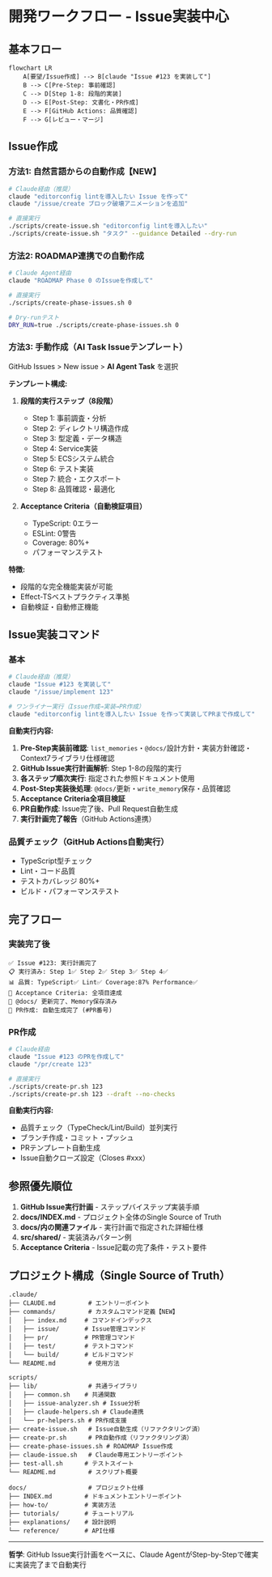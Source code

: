 # 開発ワークフロー - Issue実装中心
## 基本フロー

```mermaid
flowchart LR
    A[要望/Issue作成] --> B[claude "Issue #123 を実装して"]
    B --> C[Pre-Step: 事前確認]
    C --> D[Step 1-8: 段階的実装]
    D --> E[Post-Step: 文書化・PR作成]
    E --> F[GitHub Actions: 品質確認]
    F --> G[レビュー・マージ]
```

## Issue作成
### 方法1: 自然言語からの自動作成【NEW】

```bash
# Claude経由（推奨）
claude "editorconfig lintを導入したい Issue を作って"
claude "/issue/create ブロック破壊アニメーションを追加"

# 直接実行
./scripts/create-issue.sh "editorconfig lintを導入したい"
./scripts/create-issue.sh "タスク" --guidance Detailed --dry-run
```

### 方法2: ROADMAP連携での自動作成

```bash
# Claude Agent経由
claude "ROADMAP Phase 0 のIssueを作成して"

# 直接実行
./scripts/create-phase-issues.sh 0

# Dry-runテスト
DRY_RUN=true ./scripts/create-phase-issues.sh 0
```

### 方法3: 手動作成（AI Task Issueテンプレート）

GitHub Issues > New issue > **AI Agent Task** を選択

**テンプレート構成:**
1. **段階的実行ステップ（8段階）**
   - Step 1: 事前調査・分析
   - Step 2: ディレクトリ構造作成
   - Step 3: 型定義・データ構造
   - Step 4: Service実装
   - Step 5: ECSシステム統合
   - Step 6: テスト実装
   - Step 7: 統合・エクスポート
   - Step 8: 品質確認・最適化

2. **Acceptance Criteria（自動検証項目）**
   - TypeScript: 0エラー
   - ESLint: 0警告
   - Coverage: 80%+
   - パフォーマンステスト

**特徴:**
- 段階的な完全機能実装が可能
- Effect-TSベストプラクティス準拠
- 自動検証・自動修正機能

## Issue実装コマンド
### 基本

```bash
# Claude経由（推奨）
claude "Issue #123 を実装して"
claude "/issue/implement 123"

# ワンライナー実行（Issue作成→実装→PR作成）
claude "editorconfig lintを導入したい Issue を作って実装してPRまで作成して"
```

**自動実行内容:**
1. **Pre-Step実装前確認**: `list_memories`・`@docs/`設計方針・実装方針確認・Context7ライブラリ仕様確認
2. **GitHub Issue実行計画解析**: Step 1-8の段階的実行
3. **各ステップ順次実行**: 指定された参照ドキュメント使用
4. **Post-Step実装後処理**: `@docs/`更新・`write_memory`保存・品質確認
5. **Acceptance Criteria全項目検証**
6. **PR自動作成**: Issue完了後、Pull Request自動生成
7. **実行計画完了報告**（GitHub Actions連携）

### 品質チェック（GitHub Actions自動実行）

- TypeScript型チェック
- Lint・コード品質
- テストカバレッジ 80%+
- ビルド・パフォーマンステスト

## 完了フロー
### 実装完了後
```
✅ Issue #123: 実行計画完了
📋 実行済み: Step 1✅ Step 2✅ Step 3✅ Step 4✅
📊 品質: TypeScript✅ Lint✅ Coverage:87% Performance✅
🎯 Acceptance Criteria: 全項目達成
📄 @docs/ 更新完了、Memory保存済み
🔄 PR作成: 自動生成完了 (#PR番号)
```

### PR作成

```bash
# Claude経由
claude "Issue #123 のPRを作成して"
claude "/pr/create 123"

# 直接実行
./scripts/create-pr.sh 123
./scripts/create-pr.sh 123 --draft --no-checks
```

**自動実行内容:**
- 品質チェック（TypeCheck/Lint/Build）並列実行
- ブランチ作成・コミット・プッシュ
- PRテンプレート自動生成
- Issue自動クローズ設定（Closes #xxx）

## 参照優先順位

1. **GitHub Issue実行計画** - ステップバイステップ実装手順
2. **docs/INDEX.md** - プロジェクト全体のSingle Source of Truth
3. **docs/内の関連ファイル** - 実行計画で指定された詳細仕様
4. **src/shared/** - 実装済みパターン例
5. **Acceptance Criteria** - Issue記載の完了条件・テスト要件

## プロジェクト構成（Single Source of Truth）

```
.claude/
├── CLAUDE.md         # エントリーポイント
├── commands/         # カスタムコマンド定義【NEW】
│   ├── index.md     # コマンドインデックス
│   ├── issue/       # Issue管理コマンド
│   ├── pr/          # PR管理コマンド
│   ├── test/        # テストコマンド
│   └── build/       # ビルドコマンド
└── README.md         # 使用方法

scripts/
├── lib/              # 共通ライブラリ
│   ├── common.sh    # 共通関数
│   ├── issue-analyzer.sh # Issue分析
│   ├── claude-helpers.sh # Claude連携
│   └── pr-helpers.sh # PR作成支援
├── create-issue.sh   # Issue自動生成（リファクタリング済）
├── create-pr.sh      # PR自動作成（リファクタリング済）
├── create-phase-issues.sh # ROADMAP Issue作成
├── claude-issue.sh   # Claude専用エントリーポイント
├── test-all.sh      # テストスイート
└── README.md         # スクリプト概要

docs/                 # プロジェクト仕様
├── INDEX.md         # ドキュメントエントリーポイント
├── how-to/          # 実装方法
├── tutorials/       # チュートリアル
├── explanations/    # 設計説明
└── reference/       # API仕様
```

---

**哲学**: GitHub Issue実行計画をベースに、Claude AgentがStep-by-Stepで確実に実装完了まで自動実行